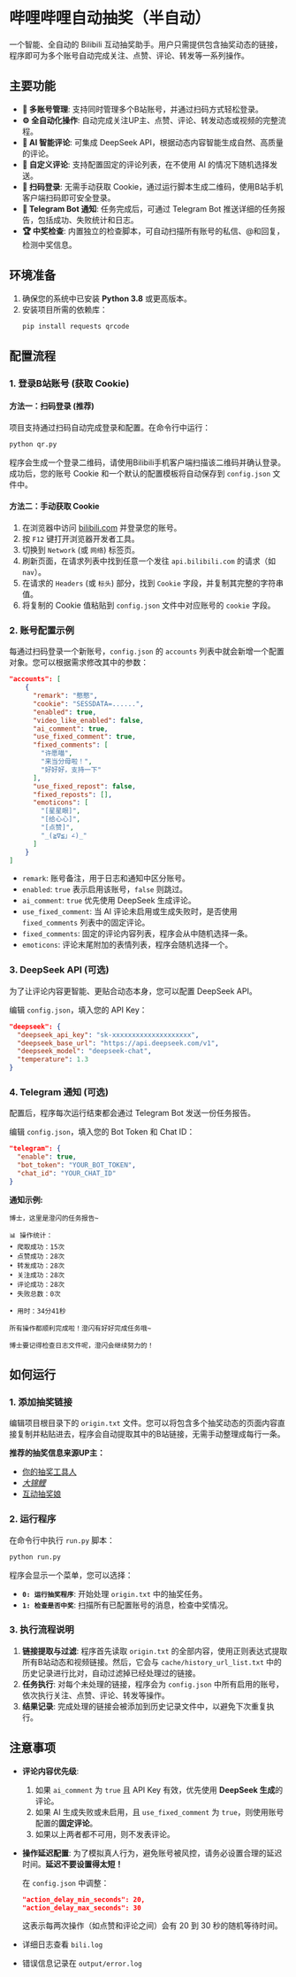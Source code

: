 # 哔哩哔哩自动抽奖（半自动）

一个智能、全自动的 Bilibili 互动抽奖助手。用户只需提供包含抽奖动态的链接，程序即可为多个账号自动完成关注、点赞、评论、转发等一系列操作。

## 主要功能

  * **👥 多账号管理**: 支持同时管理多个B站账号，并通过扫码方式轻松登录。
  * **⚙️ 全自动化操作**: 自动完成关注UP主、点赞、评论、转发动态或视频的完整流程。
  * **🤖 AI 智能评论**: 可集成 DeepSeek API，根据动态内容智能生成自然、高质量的评论。
  * **📝 自定义评论**: 支持配置固定的评论列表，在不使用 AI 的情况下随机选择发送。
  * **📱 扫码登录**: 无需手动获取 Cookie，通过运行脚本生成二维码，使用B站手机客户端扫码即可安全登录。
  * **🔔 Telegram Bot 通知**: 任务完成后，可通过 Telegram Bot 推送详细的任务报告，包括成功、失败统计和日志。
  * **🏆 中奖检查**: 内置独立的检查脚本，可自动扫描所有账号的私信、@和回复，检测中奖信息。

## 环境准备

1.  确保您的系统中已安装 **Python 3.8** 或更高版本。
2.  安装项目所需的依赖库：
    ```bash
    pip install requests qrcode
    ```

## 配置流程

### 1\. 登录B站账号 (获取 Cookie)

#### 方法一：扫码登录 (推荐)

项目支持通过扫码自动完成登录和配置。在命令行中运行：

```bash
python qr.py
```

程序会生成一个登录二维码，请使用Bilibili手机客户端扫描该二维码并确认登录。成功后，您的账号 Cookie 和一个默认的配置模板将自动保存到 `config.json` 文件中。

#### 方法二：手动获取 Cookie

1.  在浏览器中访问 [bilibili.com](https://www.bilibili.com/) 并登录您的账号。
2.  按 `F12` 键打开浏览器开发者工具。
3.  切换到 `Network` (或 `网络`) 标签页。
4.  刷新页面，在请求列表中找到任意一个发往 `api.bilibili.com` 的请求（如 `nav`）。
5.  在请求的 `Headers` (或 `标头`) 部分，找到 `Cookie` 字段，并复制其完整的字符串值。
6.  将复制的 Cookie 值粘贴到 `config.json` 文件中对应账号的 `cookie` 字段。

### 2\. 账号配置示例

每通过扫码登录一个新账号，`config.json` 的 `accounts` 列表中就会新增一个配置对象。您可以根据需求修改其中的参数：

```json
"accounts": [
    {
      "remark": "憨憨",
      "cookie": "SESSDATA=......",
      "enabled": true,
      "video_like_enabled": false,
      "ai_comment": true,
      "use_fixed_comment": true,
      "fixed_comments": [
        "许愿喵",
        "来当分母啦！",
        "好好好，支持一下"
      ],
      "use_fixed_repost": false,
      "fixed_reposts": [],
      "emoticons": [
        "[星星眼]",
        "[给心心]",
        "[点赞]",
        "_(≧∇≦」∠)_"
      ]
    }
]
```

  * `remark`: 账号备注，用于日志和通知中区分账号。
  * `enabled`: `true` 表示启用该账号，`false` 则跳过。
  * `ai_comment`: `true` 优先使用 DeepSeek 生成评论。
  * `use_fixed_comment`: 当 AI 评论未启用或生成失败时，是否使用 `fixed_comments` 列表中的固定评论。
  * `fixed_comments`: 固定的评论内容列表，程序会从中随机选择一条。
  * `emoticons`: 评论末尾附加的表情列表，程序会随机选择一个。

### 3\. DeepSeek API (可选)

为了让评论内容更智能、更贴合动态本身，您可以配置 DeepSeek API。

编辑 `config.json`，填入您的 API Key：

```json
"deepseek": {
  "deepseek_api_key": "sk-xxxxxxxxxxxxxxxxxxxx",
  "deepseek_base_url": "https://api.deepseek.com/v1",
  "deepseek_model": "deepseek-chat",
  "temperature": 1.3
}
```

### 4\. Telegram 通知 (可选)

配置后，程序每次运行结束都会通过 Telegram Bot 发送一份任务报告。

编辑 `config.json`，填入您的 Bot Token 和 Chat ID：

```json
"telegram": {
  "enable": true,
  "bot_token": "YOUR_BOT_TOKEN",
  "chat_id": "YOUR_CHAT_ID"
}
```

**通知示例:**

```
博士，这里是澄闪的任务报告~

📊 操作统计：
• 爬取成功：15次
• 点赞成功：28次
• 转发成功：28次
• 关注成功：28次
• 评论成功：28次
• 失败总数：0次

• 用时：34分41秒

所有操作都顺利完成啦！澄闪有好好完成任务哦~

博士要记得检查日志文件呢，澄闪会继续努力的！
```

## 如何运行

### 1\. 添加抽奖链接

编辑项目根目录下的 `origin.txt` 文件。您可以将包含多个抽奖动态的页面内容直接复制并粘贴进去，程序会自动提取其中的B站链接，无需手动整理成每行一条。

**推荐的抽奖信息来源UP主：**

  * [你的抽奖工具人](https://space.bilibili.com/100680137)
  * [*大锦鲤*](https://space.bilibili.com/226257459)
  * [互动抽奖娘](https://www.google.com/search?q=https://space.bilibili.com/3546776042736296)

### 2\. 运行程序

在命令行中执行 `run.py` 脚本：

```bash
python run.py
```

程序会显示一个菜单，您可以选择：

  * **`0: 运行抽奖程序`**: 开始处理 `origin.txt` 中的抽奖任务。
  * **`1: 检查是否中奖`**: 扫描所有已配置账号的消息，检查中奖情况。

### 3\. 执行流程说明

1.  **链接提取与过滤**: 程序首先读取 `origin.txt` 的全部内容，使用正则表达式提取所有B站动态和视频链接。然后，它会与 `cache/history_url_list.txt` 中的历史记录进行比对，自动过滤掉已经处理过的链接。
2.  **任务执行**: 对每个未处理的链接，程序会为 `config.json` 中所有启用的账号，依次执行关注、点赞、评论、转发等操作。
3.  **结果记录**: 完成处理的链接会被添加到历史记录文件中，以避免下次重复执行。

## 注意事项

  * **评论内容优先级**:

    1.  如果 `ai_comment` 为 `true` 且 API Key 有效，优先使用 **DeepSeek 生成**的评论。
    2.  如果 AI 生成失败或未启用，且 `use_fixed_comment` 为 `true`，则使用账号配置的**固定评论**。
    3.  如果以上两者都不可用，则不发表评论。

  * **操作延迟配置**:
    为了模拟真人行为，避免账号被风控，请务必设置合理的延迟时间。**延迟不要设置得太短！**

    在 `config.json` 中调整：

    ```json
    "action_delay_min_seconds": 20,
    "action_delay_max_seconds": 30
    ```

    这表示每两次操作（如点赞和评论之间）会有 20 到 30 秒的随机等待时间。
  
- 详细日志查看 `bili.log`
  
- 错误信息记录在 `output/error.log`

